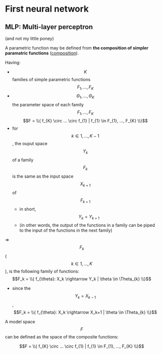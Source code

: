 # First neural network

## MLP: Multi-layer perceptron

(and not my little poney)

A parametric function may be defined from **the composition of simpler paramatric functions** ([composition](https://en.wikipedia.org/wiki/Function_composition)). 

Having:
- $$K$$ families of simple parametric functions $$F_{1}, ..., F_{K}$$ 
- $$\Theta_{1}, ..., \Theta_{K}$$ the parameter space of each family $$F_{1}, ..., F_{K}$$
$$F = \\{ f_{K} \circ ... \circ f_{1} | f_{1} \in F_{1}, ..., F_{K} \\}$$
- for $$k \in {1, ..., K-1}$$, the ouput space $$Y_k$$ of a family $$F_{k}$$ is the same as the input space $$X_{k+1}$$ of $$F_{k+1}$$ 
    - in short, $$Y_k = Y_{k+1}$$
    - (in other words, the output of the functions in a family can be piped to the input of the functions in the next family)

=> $$F_k$$ ($$k \in {1, ..., K}$$), is the following family of functions: $$F_k = \\{ f_{\theta}: X_k \rightarrow Y_k | \theta \in \Theta_{k} \\}$$
- since the $$Y_k = X_{k-1}$$, $$F_k = \\{ f_{\theta}: X_k \rightarrow X_k+1 | \theta \in \Theta_{k} \\}$$

A model space $$F$$ can be defined as the space of the composite functions:

$$F = \\{ f_{K} \circ ... \circ f_{1} | f_{1} \in F_{1}, ..., F_{K} \\}$$


